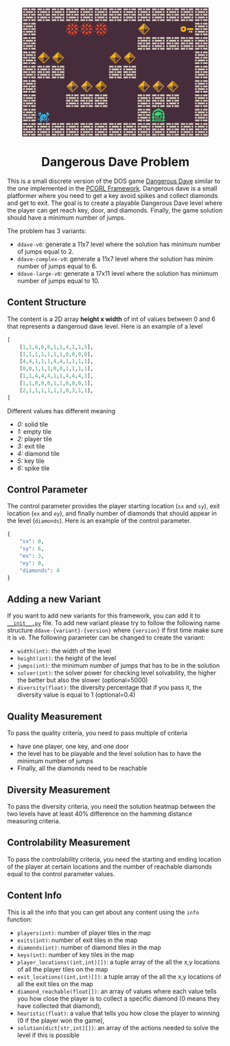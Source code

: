 <p align="center">
	<img height="300px" src="../../../images/ddave/example.png"/>
</p>
<h1 align="center">
Dangerous Dave Problem
</h1>

This is a small discrete version of the DOS game [Dangerous Dave](https://www.retrogames.cz/play_480-DOS.php) similar to the one implemented in the [PCGRL Framework](https://github.com/amidos2006/gym-pcgrl). Dangerous dave is a small platformer where you need to get a key avoid spikes and collect diamonds and get to exit. The goal is to create a playable Dangerous Dave level where the player can get reach key, door, and diamonds. Finally, the game solution should have a minimum number of jumps.

The problem has 3 variants:
- `ddave-v0`: generate a 11x7 level where the solution has minimum number of jumps equal to 2.
- `ddave-complex-v0`: generate a 11x7 level where the solution has minim number of jumps equal to 6.
- `ddave-large-v0`: generate a 17x11 level where the solution has minimum number of jumps equal to 10.

## Content Structure
The content is a 2D array **height x width** of int of values between 0 and 6 that represents a dangeroud dave level. Here is an example of a level
```python
[
    [1,1,6,6,6,1,1,4,1,1,5],
    [1,1,1,1,1,1,1,0,0,0,0],
    [4,4,1,1,1,4,4,1,1,1,1],
    [0,0,1,1,1,0,0,1,1,1,1],
    [1,1,4,4,4,1,1,4,4,4,1],
    [1,1,0,0,0,1,1,0,0,0,1],
    [2,1,1,1,1,1,1,0,3,1,1],
]
```
Different values has different meaning
- *0:* solid tile
- *1:* empty tile
- *2:* player tile
- *3:* exit tile
- *4:* diamond tile
- *5:* key tile
- *6:* spike tile

## Control Parameter
The control parameter provides the player starting location (`sx` and `sy`), exit location (`ex` and `ey`), and finally number of diamonds that should appear in the level (`diamonds`). Here is an example of the control parameter.
```python
{
    "sx": 0,
    "sy": 6,
    "ex": 3,
    "ey": 0,
    "diamonds": 4
}
```

## Adding a new Variant
If you want to add new variants for this framework, you can add it to [`__init__.py`](https://github.com/amidos2006/pcg_benchmark/blob/main/pcg_benchmark/probs/ddave/__init__.py) file. To add new variant please try to follow the following name structure `ddave-{variant}-{version}` where `{version}` if first time make sure it is `v0`. The following parameter can be changed to create the variant:
- `width(int)`: the width of the level
- `height(int)`: the height of the level
- `jumps(int)`: the minimum number of jumps that has to be in the solution
- `solver(int)`: the solver power for checking level solvability, the higher the better but also the slower (optional=5000)
- `diversity(float)`: the diversity percentage that if you pass it, the diversity value is equal to 1 (optional=0.4)

## Quality Measurement
To pass the quality criteria, you need to pass multiple of criteria
- have one player, one key, and one door
- the level has to be playable and the level solution has to have the minimum number of jumps
- Finally, all the diamonds need to be reachable

## Diversity Measurement
To pass the diversity criteria, you need the solution heatmap between the two levels have at least 40% difference on the hamming distance measuring criteria.

## Controlability Measurement
To pass the controlability criteria, you need the starting and ending location of the player at certain locations and the number of reachable diamonds equal to the control parameter values.

## Content Info
This is all the info that you can get about any content using the `info` function:
- `players(int)`: number of player tiles in the map 
- `exits(int)`: number of exit tiles in the map 
- `diamonds(int)`: number of diamond tiles in the map
- `keys(int)`: number of key tiles in the map
- `player_locations((int,int)[])`: a tuple array of the all the x,y locations of all the player tiles on the map
- `exit_locations((int,int)[])`: a tuple array of the all the x,y locations of all the exit tiles on the map
- `diamond_reachable(float[])`: an array of values where each value tells you how close the player is to collect a specific diamond (0 means they have collected that diamond), 
- `heuristic(float)`: a value that tells you how close the player to winning (0 if the player won the game), 
- `solution(dict[str,int][])`: an array of the actions needed to solve the level if this is possible
